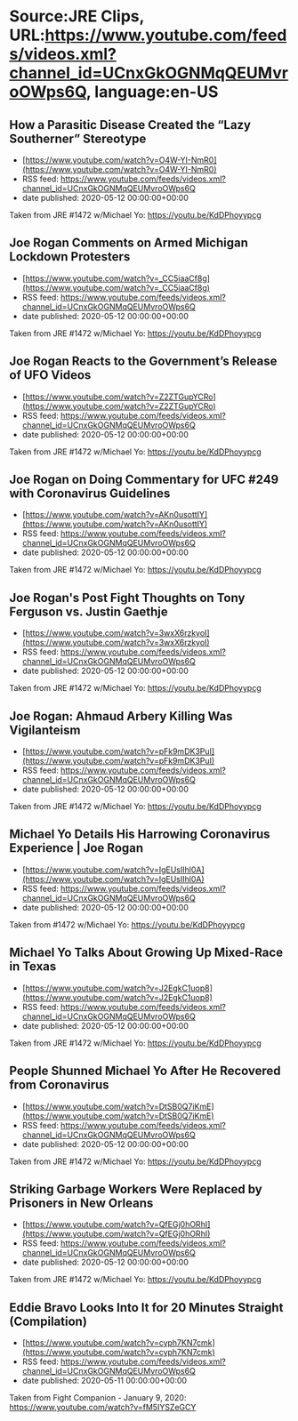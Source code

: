 # Source:JRE Clips, URL:https://www.youtube.com/feeds/videos.xml?channel_id=UCnxGkOGNMqQEUMvroOWps6Q, language:en-US

## How a Parasitic Disease Created the “Lazy Southerner” Stereotype
 - [https://www.youtube.com/watch?v=O4W-YI-NmR0](https://www.youtube.com/watch?v=O4W-YI-NmR0)
 - RSS feed: https://www.youtube.com/feeds/videos.xml?channel_id=UCnxGkOGNMqQEUMvroOWps6Q
 - date published: 2020-05-12 00:00:00+00:00

Taken from JRE #1472 w/Michael Yo: https://youtu.be/KdDPhoyypcg

## Joe Rogan Comments on Armed Michigan Lockdown Protesters
 - [https://www.youtube.com/watch?v=_CC5iaaCf8g](https://www.youtube.com/watch?v=_CC5iaaCf8g)
 - RSS feed: https://www.youtube.com/feeds/videos.xml?channel_id=UCnxGkOGNMqQEUMvroOWps6Q
 - date published: 2020-05-12 00:00:00+00:00

Taken from JRE #1472 w/Michael Yo: https://youtu.be/KdDPhoyypcg

## Joe Rogan Reacts to the Government’s Release of UFO Videos
 - [https://www.youtube.com/watch?v=Z2ZTGupYCRo](https://www.youtube.com/watch?v=Z2ZTGupYCRo)
 - RSS feed: https://www.youtube.com/feeds/videos.xml?channel_id=UCnxGkOGNMqQEUMvroOWps6Q
 - date published: 2020-05-12 00:00:00+00:00

Taken from JRE #1472 w/Michael Yo: https://youtu.be/KdDPhoyypcg

## Joe Rogan on Doing Commentary for UFC #249 with Coronavirus Guidelines
 - [https://www.youtube.com/watch?v=AKn0usottIY](https://www.youtube.com/watch?v=AKn0usottIY)
 - RSS feed: https://www.youtube.com/feeds/videos.xml?channel_id=UCnxGkOGNMqQEUMvroOWps6Q
 - date published: 2020-05-12 00:00:00+00:00

Taken from JRE #1472 w/Michael Yo:
https://youtu.be/KdDPhoyypcg

## Joe Rogan's Post Fight Thoughts on Tony Ferguson vs. Justin Gaethje
 - [https://www.youtube.com/watch?v=3wxX6rzkyoI](https://www.youtube.com/watch?v=3wxX6rzkyoI)
 - RSS feed: https://www.youtube.com/feeds/videos.xml?channel_id=UCnxGkOGNMqQEUMvroOWps6Q
 - date published: 2020-05-12 00:00:00+00:00

Taken from JRE #1472 w/Michael Yo:
https://youtu.be/KdDPhoyypcg

## Joe Rogan: Ahmaud Arbery Killing Was Vigilanteism
 - [https://www.youtube.com/watch?v=pFk9mDK3PuI](https://www.youtube.com/watch?v=pFk9mDK3PuI)
 - RSS feed: https://www.youtube.com/feeds/videos.xml?channel_id=UCnxGkOGNMqQEUMvroOWps6Q
 - date published: 2020-05-12 00:00:00+00:00

Taken from JRE #1472 w/Michael Yo: https://youtu.be/KdDPhoyypcg

## Michael Yo Details His Harrowing Coronavirus Experience | Joe Rogan
 - [https://www.youtube.com/watch?v=IgEUsIIhl0A](https://www.youtube.com/watch?v=IgEUsIIhl0A)
 - RSS feed: https://www.youtube.com/feeds/videos.xml?channel_id=UCnxGkOGNMqQEUMvroOWps6Q
 - date published: 2020-05-12 00:00:00+00:00

Taken from #1472 w/Michael Yo:
https://youtu.be/KdDPhoyypcg

## Michael Yo Talks About Growing Up Mixed-Race in Texas
 - [https://www.youtube.com/watch?v=J2EgkC1uop8](https://www.youtube.com/watch?v=J2EgkC1uop8)
 - RSS feed: https://www.youtube.com/feeds/videos.xml?channel_id=UCnxGkOGNMqQEUMvroOWps6Q
 - date published: 2020-05-12 00:00:00+00:00

Taken from JRE #1472 w/Michael Yo: https://youtu.be/KdDPhoyypcg

## People Shunned Michael Yo After He Recovered from Coronavirus
 - [https://www.youtube.com/watch?v=DtSB0Q7iKmE](https://www.youtube.com/watch?v=DtSB0Q7iKmE)
 - RSS feed: https://www.youtube.com/feeds/videos.xml?channel_id=UCnxGkOGNMqQEUMvroOWps6Q
 - date published: 2020-05-12 00:00:00+00:00

Taken from JRE #1472 w/Michael Yo: https://youtu.be/KdDPhoyypcg

## Striking Garbage Workers Were Replaced by Prisoners in New Orleans
 - [https://www.youtube.com/watch?v=QfEGj0hORhI](https://www.youtube.com/watch?v=QfEGj0hORhI)
 - RSS feed: https://www.youtube.com/feeds/videos.xml?channel_id=UCnxGkOGNMqQEUMvroOWps6Q
 - date published: 2020-05-12 00:00:00+00:00

Taken from JRE #1472 w/Michael Yo: https://youtu.be/KdDPhoyypcg

## Eddie Bravo Looks Into It for 20 Minutes Straight (Compilation)
 - [https://www.youtube.com/watch?v=cyph7KN7cmk](https://www.youtube.com/watch?v=cyph7KN7cmk)
 - RSS feed: https://www.youtube.com/feeds/videos.xml?channel_id=UCnxGkOGNMqQEUMvroOWps6Q
 - date published: 2020-05-11 00:00:00+00:00

Taken from Fight Companion - January 9, 2020:
https://www.youtube.com/watch?v=fM5IYSZeGCY

